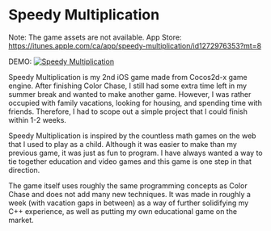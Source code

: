 # Speedy Multiplication

Note: The game assets are not available.
App Store: https://itunes.apple.com/ca/app/speedy-multiplication/id1272976353?mt=8

DEMO:
[![Speedy Multiplication](https://img.youtube.com/vi/a18N8bkUGNw/0.jpg)](https://www.youtube.com/watch?v=a18N8bkUGNw)

Speedy Multiplication is my 2nd iOS game made from Cocos2d-x game engine. After finishing Color Chase, I still had some extra time left in my summer break and wanted to make another game. However, I was rather occupied with family vacations, looking for housing, and spending time with friends. Therefore, I had to scope out a simple project that I could finish within 1-2 weeks.

Speedy Multiplication is inspired by the countless math games on the web that I used to play as a child. Although it was easier to make than my previous game, it was just as fun to program. I have always wanted a way to tie together education and video games and this game is one step in that direction. 

The game itself uses roughly the same programming concepts as Color Chase and does not add many new techniques. It was made in roughly a week (with vacation gaps in between) as a way of further solidifying my C++ experience, as well as putting my own educational game on the market. 
